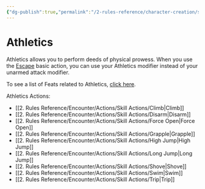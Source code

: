 ```yaml
---
{"dg-publish":true,"permalink":"/2-rules-reference/character-creation/skills/athletics/"}
---
```


# Athletics

Athletics allows you to perform deeds of physical prowess. When you use the [Escape](https://2e.aonprd.com/Actions.aspx?ID=79) basic action, you can use your Athletics modifier instead of your unarmed attack modifier.

To see a list of Feats related to Athletics, [click here](https://2e.aonprd.com/Feats.aspx?Traits=144&Skill=Athletics).

Athletics Actions:
- [[2. Rules Reference/Encounter/Actions/Skill Actions/Climb\|Climb]] 
- [[2. Rules Reference/Encounter/Actions/Skill Actions/Disarm\|Disarm]] 
- [[2. Rules Reference/Encounter/Actions/Skill Actions/Force Open\|Force Open]] 
- [[2. Rules Reference/Encounter/Actions/Skill Actions/Grapple\|Grapple]] 
- [[2. Rules Reference/Encounter/Actions/Skill Actions/High Jump\|High Jump]] 
- [[2. Rules Reference/Encounter/Actions/Skill Actions/Long Jump\|Long Jump]] 
- [[2. Rules Reference/Encounter/Actions/Skill Actions/Shove\|Shove]] 
- [[2. Rules Reference/Encounter/Actions/Skill Actions/Swim\|Swim]] 
- [[2. Rules Reference/Encounter/Actions/Skill Actions/Trip\|Trip]] 